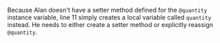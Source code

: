 Because Alan doesn't have a setter method defined for the `@quantity` instance variable, line 11 simply creates a local variable called `quantity` instead. He needs to either create a setter method or explicitly reassign `@quantity`.